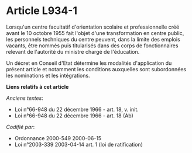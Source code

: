 # Article L934-1

Lorsqu'un centre facultatif d'orientation scolaire et professionnelle créé avant le 10 octobre 1955 fait l'objet d'une
transformation en centre public, les personnels techniques du centre peuvent, dans la limite des emplois vacants, être nommés
puis titularisés dans des corps de fonctionnaires relevant de l'autorité du ministre chargé de l'éducation.

Un décret en Conseil d'Etat détermine les modalités d'application du présent article et notamment les conditions auxquelles
sont subordonnées les nominations et les intégrations.

**Liens relatifs à cet article**

_Anciens textes_:

  - Loi n°66-948 du 22 décembre 1966 - art. 18, v. init.
  - Loi n°66-948 du 22 décembre 1966 - art. 18 (Ab)

_Codifié par_:

  - Ordonnance 2000-549 2000-06-15
  - Loi n°2003-339 2003-04-14 art. 1 (loi de ratification)
